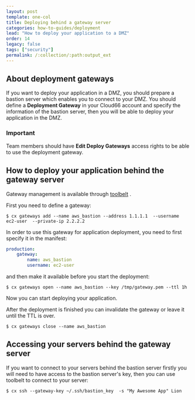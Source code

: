 ```yaml
---
layout: post
template: one-col
title: Deploying behind a gateway server
categories: how-to-guides/deployment
lead: "How to deploy your application to a DMZ"
order: 14
legacy: false
tags: ["security"]
permalink: /:collection/:path:output_ext
---
```




## About deployment gateways

If you want to deploy your application in a DMZ, you should prepare a bastion server which enables you to connect to your DMZ. You should define a **Deployment Gateway** in your Cloud66 account and specify the information of the bastion server, then you will be able to deploy your application in the DMZ.



### Important

Team members should have **Edit Deploy Gateways** access rights to be able to use the deployment gateway.



## How to deploy your application behind the gateway server

Gateway management is available through [toolbelt](/{{page.collection}}/references/toolbelt.html#gateway-management) .

First you need to define a gateway:

```shell
$ cx gateways add --name aws_bastion --address 1.1.1.1  --username ec2-user  --private-ip 2.2.2.2
```

In order to use this gateway for application deployment, you need to first specify it in the manifest:

```yaml
production:
   	gateway:
   	    name: aws_bastion
   	    username: ec2-user
```

and then make it available before you start the deployment:

```shell
$ cx gateways open --name aws_bastion --key /tmp/gateway.pem --ttl 1h
```

Now you can start deploying your application.

After the deployment is finished you can invalidate the gateway or leave it until the TTL is over.

```shell
$ cx gateways close --name aws_bastion
```


## Accessing your servers behind the gateway server

If you want to connect to your servers behind the bastion server firstly you will need to have access to the bastion server's key, then you can use toolbelt to connect to your server:

```shell
$ cx ssh --gateway-key ~/.ssh/bastion_key  -s "My Awesome App" Lion
```


